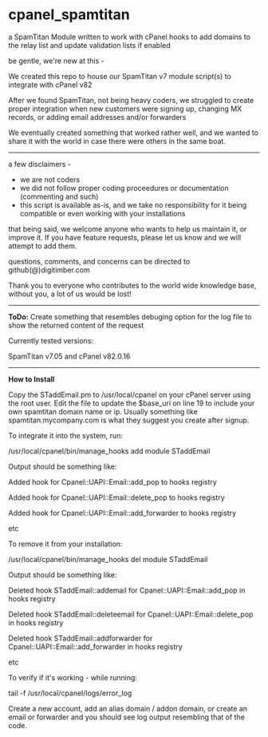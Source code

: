 # cpanel_spamtitan
a SpamTitan Module written to work with cPanel hooks to add domains to the relay list and update validation lists if enabled

be gentle, we're new at this -
  
We created this repo to house our SpamTitan v7 module script(s) to integrate with cPanel v82

After we found SpamTitan, not being heavy coders, we struggled to create proper integration when new customers were signing up, changing MX records, or adding email addresses and/or forwarders

We eventually created something that worked rather well, and we wanted to share it with the world in case there were others in the same boat. 
<hr>
a few disclaimers -
<ul><li>we are not coders</li>
<li>we did not follow proper coding proceedures or documentation (commenting and such)</li>
<li>this script is available as-is, and we take no responsibility for it being compatible or even working with your installations</li></ul>

that being said, we welcome anyone who wants to help us maintain it, or improve it. If you have feature requests, please let us know and we will attempt to add them.

questions, comments, and concerns can be directed to github(@)digitimber.com

Thank you to everyone who contributes to the world wide knowledge base, without you, a lot of us would be lost!
<HR>
  <b>ToDo:</b>
  Create something that resembles debuging option for the log file to show the returned content of the request



Currently tested versions:

SpamTitan v7.05 and cPanel v82.0.16
<HR>
  
<b>How to Install</b>

Copy the STaddEmail.pm to /usr/local/cpanel on your cPanel server using the root user. Edit the file to update the $base_uri on line 19 to include your own spamtitan domain name or ip. Usually something like spamtitan.mycompany.com is what they suggest you create after signup.

To integrate it into the system, run:

/usr/local/cpanel/bin/manage_hooks add module STaddEmail

Output should be something like:

Added hook for Cpanel::UAPI::Email::add_pop to hooks registry

Added hook for Cpanel::UAPI::Email::delete_pop to hooks registry

Added hook for Cpanel::UAPI::Email::add_forwarder to hooks registry

etc



To remove it from your installation:

/usr/local/cpanel/bin/manage_hooks del module STaddEmail

Output should be something like:

Deleted hook STaddEmail::addemail for Cpanel::UAPI::Email::add_pop in hooks registry

Deleted hook STaddEmail::deleteemail for Cpanel::UAPI::Email::delete_pop in hooks registry

Deleted hook STaddEmail::addforwarder for Cpanel::UAPI::Email::add_forwarder in hooks registry

etc



To verify if it's working - while running:

tail -f /usr/local/cpanel/logs/error_log

Create a new account, add an alias domain / addon domain, or create an email or forwarder and you should see log output resembling that 
of the code.




